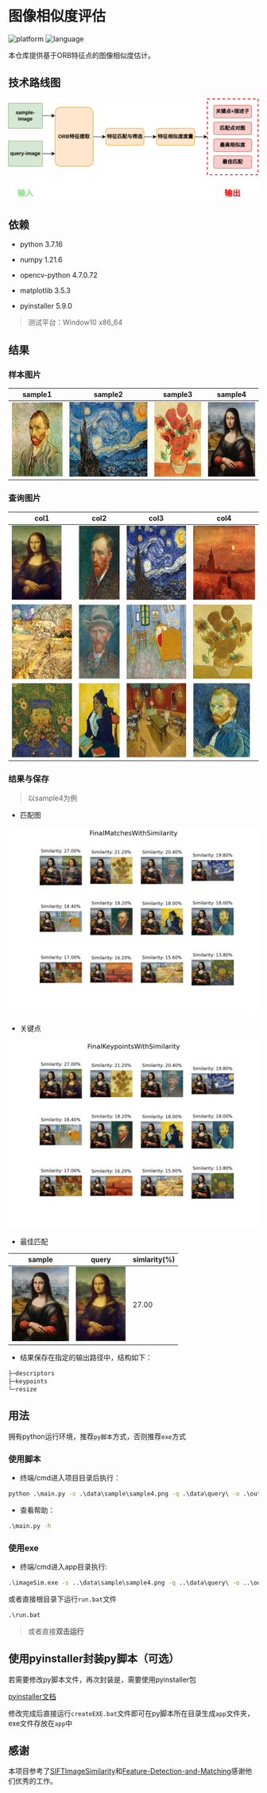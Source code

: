# 图像相似度评估

![platform](https://img.shields.io/badge/platform-windows%20x86__64-blue) ![language](https://img.shields.io/badge/labguage-%20python-blue)

本仓库提供基于ORB特征点的图像相似度估计。

## 技术路线图

![roadmap](./images/roadmap.png)

## 依赖

+ python 3.7.16

+ numpy 1.21.6

+ opencv-python 4.7.0.72

+ matplotlib 3.5.3

+ pyinstaller 5.9.0

> 测试平台：Window10 x86_64

## 结果

### 样本图片

|sample1|sample2|sample3|sample4|
|---|---|---|---|
|<img src="./data/sample/sample1.png" height="150"/>|<img src="./data/sample/sample2.png" height="150"/>|<img src="./data/sample/sample3.png" height="150"/>|<img src="./data/sample/sample4.png" height="150"/>|

### 查询图片

|col1|col2|col3|col4
|---|---|---|---|
|<img src="./data/query/painting1.png" height="150"/>|<img src="./data/query/painting2.png" height="150"/>|<img src="./data/query/painting3.png" height="150"/>|<img src="./data/query/painting4.png" height="150"/>|
|<img src="./data/query/painting5.png" height="150"/>|<img src="./data/query/painting6.png" height="150"/>|<img src="./data/query/painting7.png" height="150"/>|<img src="./data/query/painting8.png" height="150"/>|
|<img src="./data/query/painting9.png" height="150"/>|<img src="./data/query/painting10.png" height="150"/>|<img src="./data/query/painting11.png" height="150"/>|<img src="./data/query/painting12.png" height="150"/>|

### 结果与保存

> 以sample4为例

+ 匹配图

![matches](output/FinalMatchesWithSimilarity.png)

+ 关键点

![keypoints](output/FinalKeypointsWithSimilarity.png)

+ 最佳匹配

|sample|query|simlarity(%)|
|---|---|---|
|<img src="./data/sample/sample4.png" height="150"/>|<img src="./data/query/painting1.png" height="150"/>|27.00|

+ 结果保存在指定的输出路径中，结构如下：

```text
├─descriptors
├─keypoints
└─resize
```

## 用法

拥有python运行环境，推荐`py脚本`方式，否则推荐`exe`方式

### 使用脚本

+ 终端/cmd进入项目目录后执行：

```bat
python .\main.py -s .\data\sample\sample4.png -q .\data\query\ -o .\output\
```

+ 查看帮助：

```bat
.\main.py -h
```

### 使用exe

+ 终端/cmd进入app目录执行:

```bat
.\imageSim.exe -s ..\data\sample\sample4.png -q ..\data\query\ -o ..\output\
```

或者直接根目录下运行`run.bat`文件

```bat
.\run.bat
```

> 或者直接**双击运行**

## 使用pyinstaller封装py脚本（可选）

若需要修改py脚本文件，再次封装是，需要使用pyinstaller包

[pyinstaller文档](https://pyinstaller.org/en/stable/index.html)

修改完成后直接运行`createEXE.bat`文件即可在py脚本所在目录生成`app`文件夹，exe文件存放在`app`中

## 感谢

本项目参考了[SIFTImageSimilarity](https://github.com/adumrewal/SIFTImageSimilarity)和[Feature-Detection-and-Matching](https://github.com/whoisraibolt/Feature-Detection-and-Matching)感谢他们优秀的工作。